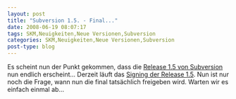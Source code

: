 ```yaml
---
layout: post
title: "Subversion 1.5. - Final..."
date: 2008-06-19 08:07:17
tags: SKM,Neuigkeiten,Neue Versionen,Subversion
categories: SKM,Neuigkeiten,Neue Versionen,Subversion
post-type: blog
---
```

Es scheint nun der Punkt gekommen, dass die <a href="http://subversion.tigris.org"  title="Release 1.5">Release 1.5 von Subversion</a> nun endlich erscheint... Derzeit läuft das <a href="http://svn.haxx.se/dev/archive-2008-06/0770.shtml"  title="Release 1.5 Signing">Signing der Release 1.5</a>. Nun ist nur noch die Frage, wann nun die final tatsächlich freigeben wird. Warten wir es einfach einmal ab...

